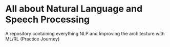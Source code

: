 # All about Natural Language and Speech Processing     
A repository containing everything NLP and Improving the architecture with ML/RL (Practice Journey)      
   
                                      
